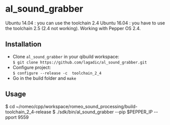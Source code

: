 # al_sound_grabber

Ubuntu 14.04 : you can use the toolchain 2.4
Ubuntu 16.04 : you have to use the toolchain 2.5 (2.4 not working). Working with Pepper OS 2.4.

## Installation
* Clone `al_sound_grabber` in your qibuild workspace:    
  `$ git clone https://github.com/lagadic/al_sound_grabber.git `  
* Configure project:   
  `$ configure --release -c  toolchain_2_4 `   
* Go in the build folder and `make`

## Usage

  $ cd ~/romeo/cpp/workspace/romeo_sound_processing/build-toolchain_2_4-release
  $ ./sdk/bin/al_sound_grabber --pip $PEPPER_IP --pport 9559
